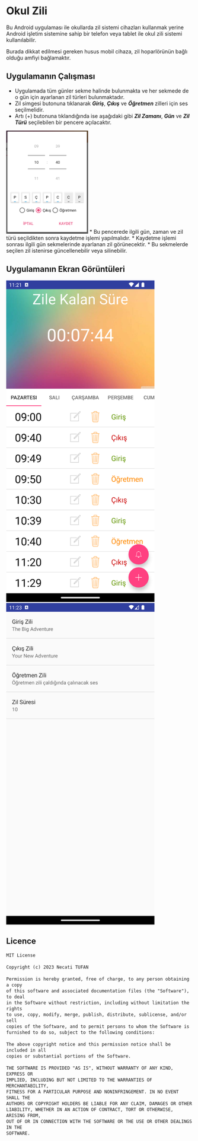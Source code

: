 # Okul Zili
Bu Android uygulaması ile okullarda zil sistemi cihazları kullanmak yerine Android işletim sistemine sahip bir telefon veya tablet ile okul zili sistemi kullanılabilir.

Burada dikkat edilmesi gereken husus mobil cihaza, zil hoparlörünün bağlı olduğu amfiyi bağlamaktır.

## Uygulamanın Çalışması
* Uygulamada tüm günler sekme halinde bulunmakta ve her sekmede de o gün için ayarlanan zil türleri bulunmaktadır.
* Zil simgesi butonuna tıklanarak **_Giriş_**, **_Çıkış_** ve **_Öğretmen_** zilleri için ses seçilmelidir.
* Artı (+) butonuna tıklandığında ise aşağıdaki gibi **_Zil Zamanı_**, **_Gün_** ve **_Zil Türü_** seçilebilen bir pencere açılacaktır.
<img src="resimler/dialog_zil_ayarla.png" width="221" height="278" />
* Bu pencerede ilgili gün, zaman ve zil türü seçildikten sonra kaydetme işlemi yapılmalıdır.
* Kaydetme işlemi sonrası ilgili gün sekmelerinde ayarlanan zil görünecektir.
* Bu sekmelerde seçilen zil istenirse güncellenebilir veya silinebilir.

## Uygulamanın Ekran Görüntüleri
<img src="resimler/ss_main.png" width="400" height="867" />
<img src="resimler/ss_settings.png" width="400" height="867" />

## Licence
    MIT License
    
    Copyright (c) 2023 Necati TUFAN
    
    Permission is hereby granted, free of charge, to any person obtaining a copy
    of this software and associated documentation files (the "Software"), to deal
    in the Software without restriction, including without limitation the rights
    to use, copy, modify, merge, publish, distribute, sublicense, and/or sell
    copies of the Software, and to permit persons to whom the Software is
    furnished to do so, subject to the following conditions:
    
    The above copyright notice and this permission notice shall be included in all
    copies or substantial portions of the Software.
    
    THE SOFTWARE IS PROVIDED "AS IS", WITHOUT WARRANTY OF ANY KIND, EXPRESS OR
    IMPLIED, INCLUDING BUT NOT LIMITED TO THE WARRANTIES OF MERCHANTABILITY,
    FITNESS FOR A PARTICULAR PURPOSE AND NONINFRINGEMENT. IN NO EVENT SHALL THE
    AUTHORS OR COPYRIGHT HOLDERS BE LIABLE FOR ANY CLAIM, DAMAGES OR OTHER
    LIABILITY, WHETHER IN AN ACTION OF CONTRACT, TORT OR OTHERWISE, ARISING FROM,
    OUT OF OR IN CONNECTION WITH THE SOFTWARE OR THE USE OR OTHER DEALINGS IN THE
    SOFTWARE.